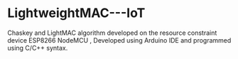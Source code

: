 # LightweightMAC---IoT

Chaskey and LightMAC algorithm developed on the resource constraint device ESP8266 NodeMCU , 
Developed using Arduino IDE and programmed using C/C++ syntax.
